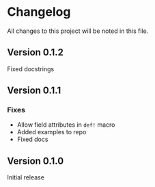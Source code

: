# Changelog

All changes to this project will be noted in this file.

## Version 0.1.2

Fixed docstrings

## Version 0.1.1

### Fixes

- Allow field attributes in `def!` macro
- Added examples to repo
- Fixed docs

## Version 0.1.0

Initial release
